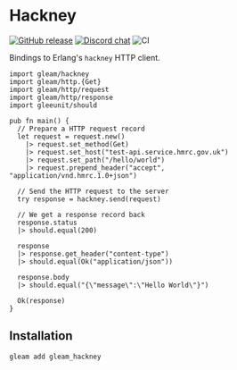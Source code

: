 # Hackney

<a href="https://github.com/gleam-lang/hackney/releases"><img src="https://img.shields.io/github/release/gleam-lang/hackney" alt="GitHub release"></a>
<a href="https://discord.gg/Fm8Pwmy"><img src="https://img.shields.io/discord/768594524158427167?color=blue" alt="Discord chat"></a>
![CI](https://github.com/gleam-lang/hackney/workflows/test/badge.svg?branch=main)

Bindings to Erlang's `hackney` HTTP client.

```gleam
import gleam/hackney
import gleam/http.{Get}
import gleam/http/request
import gleam/http/response
import gleeunit/should

pub fn main() {
  // Prepare a HTTP request record
  let request = request.new()
    |> request.set_method(Get)
    |> request.set_host("test-api.service.hmrc.gov.uk")
    |> request.set_path("/hello/world")
    |> request.prepend_header("accept", "application/vnd.hmrc.1.0+json")

  // Send the HTTP request to the server
  try response = hackney.send(request)

  // We get a response record back
  response.status
  |> should.equal(200)

  response
  |> response.get_header("content-type")
  |> should.equal(Ok("application/json"))

  response.body
  |> should.equal("{\"message\":\"Hello World\"}")

  Ok(response)
}
```

## Installation

```shell
gleam add gleam_hackney
```
